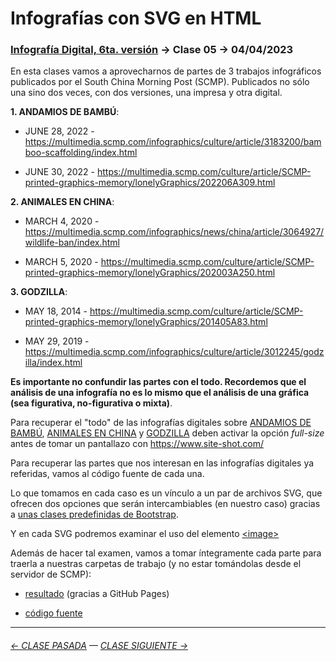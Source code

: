 # Infografías con SVG en HTML

### [Infografía Digital, 6ta. versión](https://github.com/profesorfaco/dno075-2023-1#readme) → Clase 05 → 04/04/2023

En esta clases vamos a aprovecharnos de partes de 3 trabajos infográficos publicados por el South China Morning Post (SCMP). Publicados no sólo una sino dos veces, con dos versiones, una impresa y otra digital.

**1. ANDAMIOS DE BAMBÚ**: 

- JUNE 28, 2022 - https://multimedia.scmp.com/infographics/culture/article/3183200/bamboo-scaffolding/index.html

- JUNE 30, 2022 - https://multimedia.scmp.com/culture/article/SCMP-printed-graphics-memory/lonelyGraphics/202206A309.html

**2. ANIMALES EN CHINA**:

- MARCH 4, 2020 - https://multimedia.scmp.com/infographics/news/china/article/3064927/wildlife-ban/index.html

- MARCH 5, 2020 - https://multimedia.scmp.com/culture/article/SCMP-printed-graphics-memory/lonelyGraphics/202003A250.html

**3. GODZILLA**:

- MAY 18, 2014 - https://multimedia.scmp.com/culture/article/SCMP-printed-graphics-memory/lonelyGraphics/201405A83.html

- MAY 29, 2019 - https://multimedia.scmp.com/infographics/culture/article/3012245/godzilla/index.html

**Es importante no confundir las partes con el todo. Recordemos que el análisis de una infografía no es lo mismo que el análisis de una gráfica (sea figurativa, no-figurativa o mixta)**.

Para recuperar el "todo" de las infografías digitales sobre [ANDAMIOS DE BAMBÚ](https://multimedia.scmp.com/infographics/culture/article/3183200/bamboo-scaffolding/index.html), [ANIMALES EN CHINA](https://multimedia.scmp.com/infographics/news/china/article/3064927/wildlife-ban/index.html) y [GODZILLA](https://multimedia.scmp.com/infographics/culture/article/3012245/godzilla/index.html) deben activar la opción *full-size* antes de tomar un pantallazo con https://www.site-shot.com/

Para recuperar las partes que nos interesan en las infografías digitales ya referidas, vamos al código fuente de cada una.

Lo que tomamos en cada caso es un vínculo a un par de archivos SVG, que ofrecen dos opciones que serán intercambiables (en nuestro caso) gracias a [unas clases predefinidas de Bootstrap](https://getbootstrap.com/docs/5.3/utilities/display/).

Y en cada SVG podremos examinar el uso del elemento [\<image>](https://developer.mozilla.org/en-US/docs/Web/SVG/Element/image) 

Además de hacer tal examen, vamos a tomar íntegramente cada parte para traerla a nuestras carpetas de trabajo (y no estar tomándolas desde el servidor de SCMP):

- [resultado](https://profesorfaco.github.io/dno075-2023-1/clase-05/) (gracias a GitHub Pages)

- [código fuente](https://github.com/profesorfaco/dno075-2023-1/blob/main/clase-05/index.html)

- - - - - - - - - - 

###### [← CLASE PASADA](https://github.com/profesorfaco/dno075-2023-1/tree/main/clase-04) — [CLASE SIGUIENTE →](https://github.com/profesorfaco/dno075-2023-1/tree/main/clase-06) 

